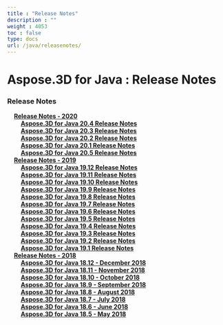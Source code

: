 ```yaml
---
title : "Release Notes" 
description : "" 
weight : 4053 
toc : false
type: docs
url: /java/releasenotes/
---
```


# Aspose.3D for Java : Release Notes


### Release Notes

&nbsp;&nbsp;&nbsp;&nbsp;[**Release Notes - 2020**](https://docs2.aspose.com/3d/java/releasenotes/2020/)    
&nbsp;&nbsp;&nbsp;&nbsp;&nbsp;&nbsp;&nbsp;&nbsp;[**Aspose.3D for Java 20.4 Release Notes**](https://docs2.aspose.com/3d/java/releasenotes/2020/aspose.3d+for+java+20.4+release+notes)    
&nbsp;&nbsp;&nbsp;&nbsp;&nbsp;&nbsp;&nbsp;&nbsp;[**Aspose.3D for Java 20.3 Release Notes**](https://docs2.aspose.com/3d/java/releasenotes/2020/aspose.3d+for+java+20.3+release+notes)    
&nbsp;&nbsp;&nbsp;&nbsp;&nbsp;&nbsp;&nbsp;&nbsp;[**Aspose.3D for Java 20.2 Release Notes**](https://docs2.aspose.com/3d/java/releasenotes/2020/aspose.3d+for+java+20.2+release+notes)    
&nbsp;&nbsp;&nbsp;&nbsp;&nbsp;&nbsp;&nbsp;&nbsp;[**Aspose.3D for Java 20.1 Release Notes**](https://docs2.aspose.com/3d/java/releasenotes/2020/aspose.3d+for+java+20.1+release+notes)    
&nbsp;&nbsp;&nbsp;&nbsp;&nbsp;&nbsp;&nbsp;&nbsp;[**Aspose.3D for Java 20.5 Release Notes**](https://docs2.aspose.com/3d/java/releasenotes/2020/aspose.3d+for+java+20.5+release+notes)    
&nbsp;&nbsp;&nbsp;&nbsp;[**Release Notes - 2019**](https://docs2.aspose.com/3d/java/releasenotes/2019/)    
&nbsp;&nbsp;&nbsp;&nbsp;&nbsp;&nbsp;&nbsp;&nbsp;[**Aspose.3D for Java 19.12 Release Notes**](https://docs2.aspose.com/3d/java/releasenotes/2019/aspose.3d+for+java+19.12+release+notes)    
&nbsp;&nbsp;&nbsp;&nbsp;&nbsp;&nbsp;&nbsp;&nbsp;[**Aspose.3D for Java 19.11 Release Notes**](https://docs2.aspose.com/3d/java/releasenotes/2019/aspose.3d+for+java+19.11+release+notes)    
&nbsp;&nbsp;&nbsp;&nbsp;&nbsp;&nbsp;&nbsp;&nbsp;[**Aspose.3D for Java 19.10 Release Notes**](https://docs2.aspose.com/3d/java/releasenotes/2019/aspose.3d+for+java+19.10+release+notes)    
&nbsp;&nbsp;&nbsp;&nbsp;&nbsp;&nbsp;&nbsp;&nbsp;[**Aspose.3D for Java 19.9 Release Notes**](https://docs2.aspose.com/3d/java/releasenotes/2019/aspose.3d+for+java+19.9+release+notes)    
&nbsp;&nbsp;&nbsp;&nbsp;&nbsp;&nbsp;&nbsp;&nbsp;[**Aspose.3D for Java 19.8 Release Notes**](https://docs2.aspose.com/3d/java/releasenotes/2019/aspose.3d+for+java+19.8+release+notes)    
&nbsp;&nbsp;&nbsp;&nbsp;&nbsp;&nbsp;&nbsp;&nbsp;[**Aspose.3D for Java 19.7 Release Notes**](https://docs2.aspose.com/3d/java/releasenotes/2019/aspose.3d+for+java+19.7+release+notes)    
&nbsp;&nbsp;&nbsp;&nbsp;&nbsp;&nbsp;&nbsp;&nbsp;[**Aspose.3D for Java 19.6 Release Notes**](https://docs2.aspose.com/3d/java/releasenotes/2019/aspose.3d+for+java+19.6+release+notes)    
&nbsp;&nbsp;&nbsp;&nbsp;&nbsp;&nbsp;&nbsp;&nbsp;[**Aspose.3D for Java 19.5 Release Notes**](https://docs2.aspose.com/3d/java/releasenotes/2019/aspose.3d+for+java+19.5+release+notes)    
&nbsp;&nbsp;&nbsp;&nbsp;&nbsp;&nbsp;&nbsp;&nbsp;[**Aspose.3D for Java 19.4 Release Notes**](https://docs2.aspose.com/3d/java/releasenotes/2019/aspose.3d+for+java+19.4+release+notes)    
&nbsp;&nbsp;&nbsp;&nbsp;&nbsp;&nbsp;&nbsp;&nbsp;[**Aspose.3D for Java 19.3 Release Notes**](https://docs2.aspose.com/3d/java/releasenotes/2019/aspose.3d+for+java+19.3+release+notes)    
&nbsp;&nbsp;&nbsp;&nbsp;&nbsp;&nbsp;&nbsp;&nbsp;[**Aspose.3D for Java 19.2 Release Notes**](https://docs2.aspose.com/3d/java/releasenotes/2019/aspose.3d+for+java+19.2+release+notes)    
&nbsp;&nbsp;&nbsp;&nbsp;&nbsp;&nbsp;&nbsp;&nbsp;[**Aspose.3D for Java 19.1 Release Notes**](https://docs2.aspose.com/3d/java/releasenotes/2019/aspose.3d+for+java+19.1+release+notes)    
&nbsp;&nbsp;&nbsp;&nbsp;[**Release Notes - 2018**](https://docs2.aspose.com/3d/java/releasenotes/2018/)    
&nbsp;&nbsp;&nbsp;&nbsp;&nbsp;&nbsp;&nbsp;&nbsp;[**Aspose.3D for Java 18.12 - December 2018**](https://docs2.aspose.com/3d/java/releasenotes/2018/aspose.3d+for+java+18.12+-+december+2018)    
&nbsp;&nbsp;&nbsp;&nbsp;&nbsp;&nbsp;&nbsp;&nbsp;[**Aspose.3D for Java 18.11 - November 2018**](https://docs2.aspose.com/3d/java/releasenotes/2018/aspose.3d+for+java+18.11+-+november+2018)    
&nbsp;&nbsp;&nbsp;&nbsp;&nbsp;&nbsp;&nbsp;&nbsp;[**Aspose.3D for Java 18.10 - October 2018**](https://docs2.aspose.com/3d/java/releasenotes/2018/aspose.3d+for+java+18.10+-+october+2018)    
&nbsp;&nbsp;&nbsp;&nbsp;&nbsp;&nbsp;&nbsp;&nbsp;[**Aspose.3D for Java 18.9 - September 2018**](https://docs2.aspose.com/3d/java/releasenotes/2018/aspose.3d+for+java+18.9+-+september+2018)    
&nbsp;&nbsp;&nbsp;&nbsp;&nbsp;&nbsp;&nbsp;&nbsp;[**Aspose.3D for Java 18.8 - August 2018**](https://docs2.aspose.com/3d/java/releasenotes/2018/aspose.3d+for+java+18.8+-+august+2018)    
&nbsp;&nbsp;&nbsp;&nbsp;&nbsp;&nbsp;&nbsp;&nbsp;[**Aspose.3D for Java 18.7 - July 2018**](https://docs2.aspose.com/3d/java/releasenotes/2018/aspose.3d+for+java+18.7+-+july+2018)    
&nbsp;&nbsp;&nbsp;&nbsp;&nbsp;&nbsp;&nbsp;&nbsp;[**Aspose.3D for Java 18.6 - June 2018**](https://docs2.aspose.com/3d/java/releasenotes/2018/aspose.3d+for+java+18.6+-+june+2018)    
&nbsp;&nbsp;&nbsp;&nbsp;&nbsp;&nbsp;&nbsp;&nbsp;[**Aspose.3D for Java 18.5 - May 2018**](https://docs2.aspose.com/3d/java/releasenotes/2018/aspose.3d+for+java+18.5+-+may+2018)    


           

